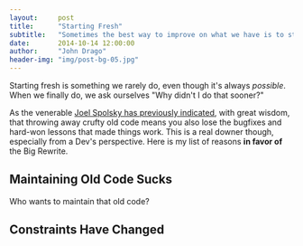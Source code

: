 ```yaml
---
layout:     post
title:      "Starting Fresh"
subtitle:   "Sometimes the best way to improve on what we have is to start over completely."
date:       2014-10-14 12:00:00
author:     "John Drago"
header-img: "img/post-bg-05.jpg"
---
```


<script type="text/javascript">
mixpanel.track("viewed starting-fresh");
</script>

<p>Starting fresh is something we rarely do, even though it's always <em>possible</em>.  When we finally do, we ask ourselves "Why didn't I do that sooner?"</p>

<p>As the venerable <a href="http://www.joelonsoftware.com/articles/fog0000000069.html" target="_blank">Joel Spolsky has previously indicated</a>, with great wisdom, that throwing away crufty old code means you also lose the bugfixes and hard-won lessons that made things work.  This is a real downer though, especially from a Dev's perspective.  Here is my list of reasons <strong>in favor of</strong> the Big Rewrite.</p>

<h2>Maintaining Old Code Sucks</h2>

<p>Who wants to maintain that old code?</p>

<h2>Constraints Have Changed</h2>

<h2>
